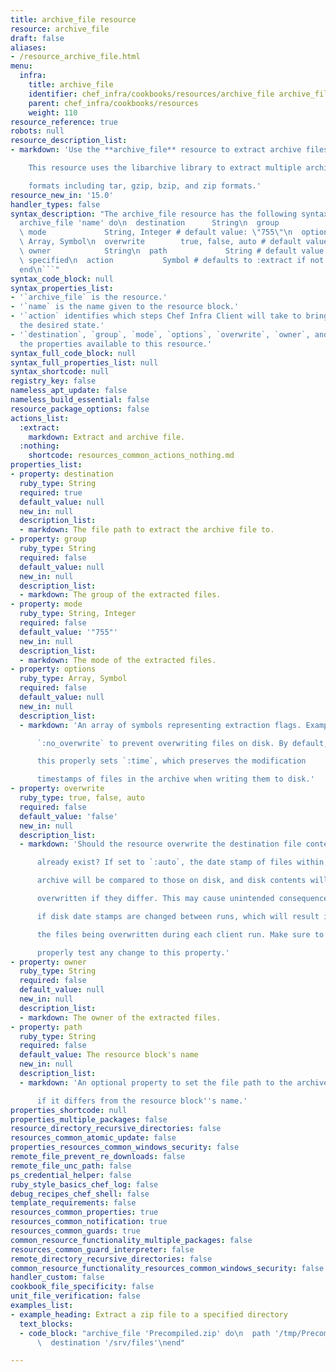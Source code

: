 ```yaml
---
title: archive_file resource
resource: archive_file
draft: false
aliases:
- /resource_archive_file.html
menu:
  infra:
    title: archive_file
    identifier: chef_infra/cookbooks/resources/archive_file archive_file
    parent: chef_infra/cookbooks/resources
    weight: 110
resource_reference: true
robots: null
resource_description_list:
- markdown: 'Use the **archive_file** resource to extract archive files to disk.

    This resource uses the libarchive library to extract multiple archive

    formats including tar, gzip, bzip, and zip formats.'
resource_new_in: '15.0'
handler_types: false
syntax_description: "The archive_file resource has the following syntax:\n\n``` ruby\n\
  archive_file 'name' do\n  destination      String\n  group            String\n \
  \ mode             String, Integer # default value: \"755\"\n  options         \
  \ Array, Symbol\n  overwrite        true, false, auto # default value: false\n \
  \ owner            String\n  path             String # default value: 'name' unless\
  \ specified\n  action           Symbol # defaults to :extract if not specified\n\
  end\n```"
syntax_code_block: null
syntax_properties_list:
- '`archive_file` is the resource.'
- '`name` is the name given to the resource block.'
- '`action` identifies which steps Chef Infra Client will take to bring the node into
  the desired state.'
- '`destination`, `group`, `mode`, `options`, `overwrite`, `owner`, and `path` are
  the properties available to this resource.'
syntax_full_code_block: null
syntax_full_properties_list: null
syntax_shortcode: null
registry_key: false
nameless_apt_update: false
nameless_build_essential: false
resource_package_options: false
actions_list:
  :extract:
    markdown: Extract and archive file.
  :nothing:
    shortcode: resources_common_actions_nothing.md
properties_list:
- property: destination
  ruby_type: String
  required: true
  default_value: null
  new_in: null
  description_list:
  - markdown: The file path to extract the archive file to.
- property: group
  ruby_type: String
  required: false
  default_value: null
  new_in: null
  description_list:
  - markdown: The group of the extracted files.
- property: mode
  ruby_type: String, Integer
  required: false
  default_value: '"755"'
  new_in: null
  description_list:
  - markdown: The mode of the extracted files.
- property: options
  ruby_type: Array, Symbol
  required: false
  default_value: null
  new_in: null
  description_list:
  - markdown: 'An array of symbols representing extraction flags. Example:

      `:no_overwrite` to prevent overwriting files on disk. By default,

      this properly sets `:time`, which preserves the modification

      timestamps of files in the archive when writing them to disk.'
- property: overwrite
  ruby_type: true, false, auto
  required: false
  default_value: 'false'
  new_in: null
  description_list:
  - markdown: 'Should the resource overwrite the destination file contents if they

      already exist? If set to `:auto`, the date stamp of files within the

      archive will be compared to those on disk, and disk contents will be

      overwritten if they differ. This may cause unintended consequences

      if disk date stamps are changed between runs, which will result in

      the files being overwritten during each client run. Make sure to

      properly test any change to this property.'
- property: owner
  ruby_type: String
  required: false
  default_value: null
  new_in: null
  description_list:
  - markdown: The owner of the extracted files.
- property: path
  ruby_type: String
  required: false
  default_value: The resource block's name
  new_in: null
  description_list:
  - markdown: 'An optional property to set the file path to the archive to extract

      if it differs from the resource block''s name.'
properties_shortcode: null
properties_multiple_packages: false
resource_directory_recursive_directories: false
resources_common_atomic_update: false
properties_resources_common_windows_security: false
remote_file_prevent_re_downloads: false
remote_file_unc_path: false
ps_credential_helper: false
ruby_style_basics_chef_log: false
debug_recipes_chef_shell: false
template_requirements: false
resources_common_properties: true
resources_common_notification: true
resources_common_guards: true
common_resource_functionality_multiple_packages: false
resources_common_guard_interpreter: false
remote_directory_recursive_directories: false
common_resource_functionality_resources_common_windows_security: false
handler_custom: false
cookbook_file_specificity: false
unit_file_verification: false
examples_list:
- example_heading: Extract a zip file to a specified directory
  text_blocks:
  - code_block: "archive_file 'Precompiled.zip' do\n  path '/tmp/Precompiled.zip'\n\
      \  destination '/srv/files'\nend"

---
```

